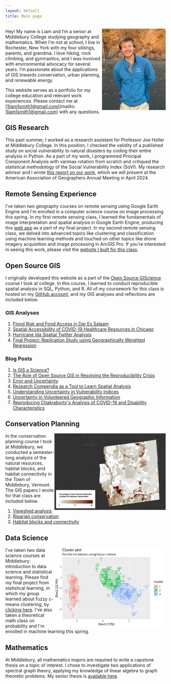 ```yaml
---
layout: default
title: Main page
---
```


<img src="/assets/Profile_Photo.jpg" align="right" width="200px"/>
Hey! My name is Liam and I’m a senior at Middlebury College studying geography and mathematics.
When I’m not at school, I live in Rochester, New York with my four siblings, parents, and grandma. 
I love hiking, rock climbing, and gymnastics, and I was involved with environmental advocacy for several years.
I’m passionate about the applications of GIS towards conservation, urban planning, and renewable energy. 

This website serves as a portfolio for my college education and relevant work experiences.
Please contact me at [1liam1smith1@gmail.com](mailto: 1liam1smith1@gmail.com) with any questions.
<br clear="left"/>


## GIS Research
This past summer, I worked as a research assistant for Professor Joe Holler at Middlebury College.
In this position, I checked the validity of a published study on social vulnerability to natural disasters by coding their entire analysis in Python.
As a part of my work, I programmed Principal Component Analysis with varimax rotation from scratch and critiqued the statistical methodology of the Social Vulnerability Index (SoVI).
My research advisor and I wrote [this report on our work](RPr-Spielman-2020-report.pdf), which we will present at the American Association of Geographers Annual Meeting in April 2024. 

## Remote Sensing Experience

I've taken two geography courses on remote sensing using Google Earth Engine and I'm enrolled in a computer science course on image processing this spring.
In my first remote sensing class, I learned the fundamentals of image interpretation and spatial analysis in Google Earth Engine, producing this [web app](https://lwsmith.users.earthengine.app/view/changing-ndvi-and-lst-in-cape-town) as a part of my final project.
In my second remote sensing class, we delved into advanced topics like clustering and classification using machine learning methods and touched on other topics like drone imagery acquisition and image processing in ArcGIS Pro.
If you're interested in seeing this work, please visit the [website I built for this class](https://sites.middlebury.edu/lwsmithremotesensing/).

## Open Source GIS

I originally developed this website as a part of the [Open Source GIScience](https://gis4dev.github.io/) course I took at college.
In this course, I learned to conduct reproducible spatial analysis in SQL, Python, and R.
All of my coursework for this class is hosted on my [GitHub account](https://github.com/Liam-W-Smith), and my GIS analyses and reflections are included below.

### GIS Analyses
1. [Flood Risk and Food Access in Dar Es Salaam](/Dar-Es-Salaam-Vulnerability/report)
2. [Spatial Accessibility of COVID-19 Healthcare Resources in Chicago](COVID-19-spatial-accessibility)
3. [Hurricane Ida Spatial Twitter Analysis](hurricane-ida-spatial-twitter-analysis)
4. [Final Project: Replication Study using Geographically Weighted Regression](dental-gwr)

### Blog Posts

1. [Is GIS a Science?](open-giscience)
2. [The Role of Open Source GIS in Resolving the Reproducibility Crisis](Reproducibility-crisis)
3. [Error and Uncertainty](error-and-uncertainty)
4. [Research Compendia as a Tool to Learn Spatial Analysis](Research-Compendium-Learning-Spatial-Analysis)
5. [Understanding Uncertainty in Vulnerability Indices](vulnerability_and_uncertainty)
6. [Uncertainty in Volunteered Geographic Information](VGI-Uncertainty)
7. [Reproducing Chakraborty's Analysis of COVID-19 and Disability Characteristics](chakraborty-reproduction)

## Conservation Planning

<img src="/assets/conservationPlanning.png" align="right" width="350px"/>

In the conservation planning course I took at Middlebury, we conducted a semester-long analysis of the natural resources, habitat blocks, and habitat connectivity in the Town of Middlebury, Vermont.
The GIS papers I wrote for that class are included below.

1. [Viewshed analysis](clearings_report.pdf)
2. [Riparian conservation](riparian_report.pdf)
3. [Habitat blocks and connectivity](final_report.pdf)

## Data Science

<img src="/assets/fuzzyCmeans.png" align="right" width="350px"/>

I've taken two data science courses at Middlebury: introduction to data science and statistical learning.
Please find my final project from statistical learning, in which my group learned about fuzzy c-means clustering, by [clicking here](Project.html).
I've also taken a theoretical math class on probability and I'm enrolled in machine learning this spring.

## Mathematics

At Middlebury, all mathematics majors are required to write a capstone thesis on a topic of interest.
I chose to investigate two applications of spectral graph theory, applying my knowledge of linear algebra to graph theoretic problems.
My senior thesis is [available here](thesis.pdf).